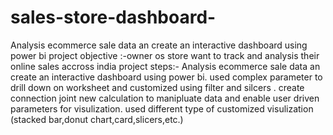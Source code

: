 # sales-store-dashboard-
Analysis ecommerce sale data an create an interactive dashboard using power bi 
project objective :-owner os store want to track and analysis their online sales accross india
project steps:-
Analysis ecommerce sale data an create an interactive dashboard using power bi.
used complex parameter to drill down on worksheet and customized using filter and silcers .
create connection joint new calculation to manipluate data and enable user driven parameters for visulization.
used different type of customized visulization (stacked bar,donut chart,card,slicers,etc.)
 
